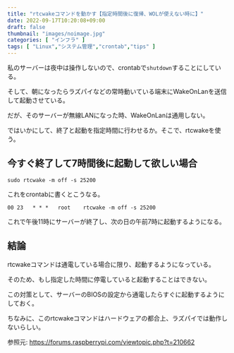 ```yaml
---
title: "rtcwakeコマンドを動かす【指定時間後に復帰、WOLが使えない時に】"
date: 2022-09-17T10:20:08+09:00
draft: false
thumbnail: "images/noimage.jpg"
categories: [ "インフラ" ]
tags: [ "Linux","システム管理","crontab","tips" ]
---
```



私のサーバーは夜中は操作しないので、crontabで`shutdown`することにしている。

そして、朝になったらラズパイなどの常時動いている端末にWakeOnLanを送信して起動させている。

だが、そのサーバーが無線LANになった時、WakeOnLanは通用しない。

ではいかにして、終了と起動を指定時間に行わせるか。そこで、rtcwakeを使う。


## 今すぐ終了して7時間後に起動して欲しい場合

    sudo rtcwake -m off -s 25200

これをcrontabに書くとこうなる。

    00 23   * * *   root    rtcwake -m off -s 25200

これで午後11時にサーバーが終了し、次の日の午前7時に起動するようになる。


## 結論

rtcwakeコマンドは通電している場合に限り、起動するようになっている。

そのため、もし指定した時間に停電していると起動することはできない。

この対策として、サーバーのBIOSの設定から通電したらすぐに起動するようにしておく。

ちなみに、このrtcwakeコマンドはハードウェアの都合上、ラズパイでは動作しないらしい。

参照元: https://forums.raspberrypi.com/viewtopic.php?t=210662


